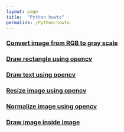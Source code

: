 ```yaml
---
layout: page
title:  "Python howto"
permalink: /Python-howto
---
```


### [Convert image from RGB to gray scale](./Convert-image-rgb-to-gray-scale)

### [Draw rectangle using opencv](./Draw-rectangle-opencv-python)

### [Draw text using opencv](./Draw-text-opencv-python.md)

### [Resize image using opencv](./Resize-image-opencv-python)

### [Normalize image using opencv](./Normalize-image-opencv-python)

### [Draw image inside image](./Python-Image-inside-Image)


